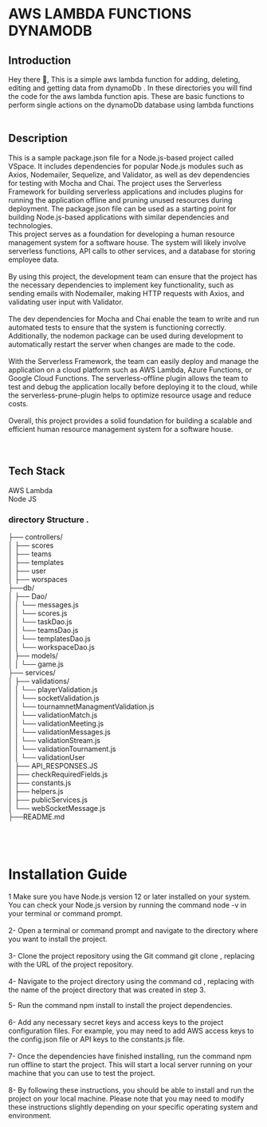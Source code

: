 # AWS LAMBDA FUNCTIONS DYNAMODB </br>
## Introduction </br>
Hey there 👋, This is a simple aws lambda function for adding, deleting, editing and getting data from dynamoDb . In these directories you will find the code for the aws lambda function apis. These are basic functions to perform single actions on the dynamoDb database using lambda functions </br>
 </br>
 
## Description </br>
This is a sample package.json file for a Node.js-based project called VSpace. It includes dependencies for popular Node.js modules such as Axios, Nodemailer, Sequelize, and Validator, as well as dev dependencies for testing with Mocha and Chai. The project uses the Serverless Framework for building serverless applications and includes plugins for running the application offline and pruning unused resources during deployment. The package.json file can be used as a starting point for building Node.js-based applications with similar dependencies and technologies.
</br>
This project serves as a foundation for developing a human resource management system for a software house. The system will likely involve serverless functions, API calls to other services, and a database for storing employee data.</br>
</br>
By using this project, the development team can ensure that the project has the necessary dependencies to implement key functionality, such as sending emails with Nodemailer, making HTTP requests with Axios, and validating user input with Validator.</br>
</br>
The dev dependencies for Mocha and Chai enable the team to write and run automated tests to ensure that the system is functioning correctly. Additionally, the nodemon package can be used during development to automatically restart the server when changes are made to the code.</br>
</br>
With the Serverless Framework, the team can easily deploy and manage the application on a cloud platform such as AWS Lambda, Azure Functions, or Google Cloud Functions. The serverless-offline plugin allows the team to test and debug the application locally before deploying it to the cloud, while the serverless-prune-plugin helps to optimize resource usage and reduce costs.</br>
</br>
Overall, this project provides a solid foundation for building a scalable and efficient human resource management system for a software house.</br>
</br>
</br>
## Tech Stack </br> 
AWS Lambda  </br>
Node JS </br>


### directory Structure . </br>
├── controllers/ </br>
│ ├── scores </br>
│ ├── teams </br>
│ ├── templates </br>
│ ├── user </br>
│ ├── worspaces </br>
├──db/ </br>
│ ├── Dao/ </br>
│ │ └── messages.js </br>
│ │ └── scores.js </br>
│ │ └── taskDao.js </br>
│ │ └── teamsDao.js </br>
│ │ └── templatesDao.js </br>
│ │ └── workspaceDao.js </br>
│ ├── models/ </br>
│ │ └── game.js </br>
├── services/ </br>
│ ├── validations/ </br>
│ │ └── playerValidation.js </br>
│ │ └── socketValidation.js </br>
│ │ └── tournamnetManagmentValidation.js </br>
│ │ └── validationMatch.js </br>
│ │ └── validationMeeting.js </br>
│ │ └── validationMessages.js </br>
│ │ └── validationStream.js </br>
│ │ └── validationTournament.js </br>
│ │ └── validationUser </br>
│ ├── API_RESPONSES.JS </br>
│ ├── checkRequiredFields.js </br>
│ ├── constants.js </br>
│ ├── helpers.js </br>
│ ├── publicServices.js </br>
│ └── webSocketMessage.js </br>
├──README.md </br>
 </br>
 </br>
 </br>
 
 # Installation Guide </br>
1 Make sure you have Node.js version 12 or later installed on your system. You can check your Node.js version by running the command node -v in your terminal or command prompt. </br>
 </br>
2- Open a terminal or command prompt and navigate to the directory where you want to install the project. </br>
 </br>
3- Clone the project repository using the Git command git clone <repository-url>, replacing <repository-url> with the URL of the project repository. </br>
 </br>
4- Navigate to the project directory using the command cd <project-directory>, replacing <project-directory> with the name of the project directory that was created in step 3. </br>

5- Run the command npm install to install the project dependencies. </br>
 </br>
6- Add any necessary secret keys and access keys to the project configuration files. For example, you may need to add AWS access keys to the config.json file or API keys to the constants.js file. </br>
 </br>
7- Once the dependencies have finished installing, run the command npm run offline to start the project. This will start a local server running on your machine that you can use to test the project. </br>
 </br>
8- By following these instructions, you should be able to install and run the project on your local machine. Please note that you may need to modify these instructions slightly depending on your specific operating system and environment. </br>
 </br> </br>



